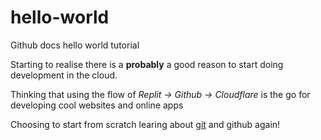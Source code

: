 # hello-world
Github docs hello world tutorial

Starting to realise there is a <b>probably</b> a good reason to start doing development in the cloud.

Thinking that using the flow of <i>Replit -> Github -> Cloudflare</i> is the go for developing cool websites and online apps

Choosing to start from scratch learing about <ins>git</ins> and github again!
